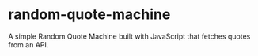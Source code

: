 # random-quote-machine
A simple Random Quote Machine built with JavaScript that fetches quotes from an API.
